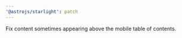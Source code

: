 ```yaml
---
'@astrojs/starlight': patch
---
```


Fix content sometimes appearing above the mobile table of contents.